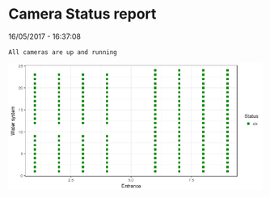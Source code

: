 Camera Status report
================
16/05/2017 - 16:37:08

    All cameras are up and running

![](camreport_files/figure-markdown_github/unnamed-chunk-2-1.png)
